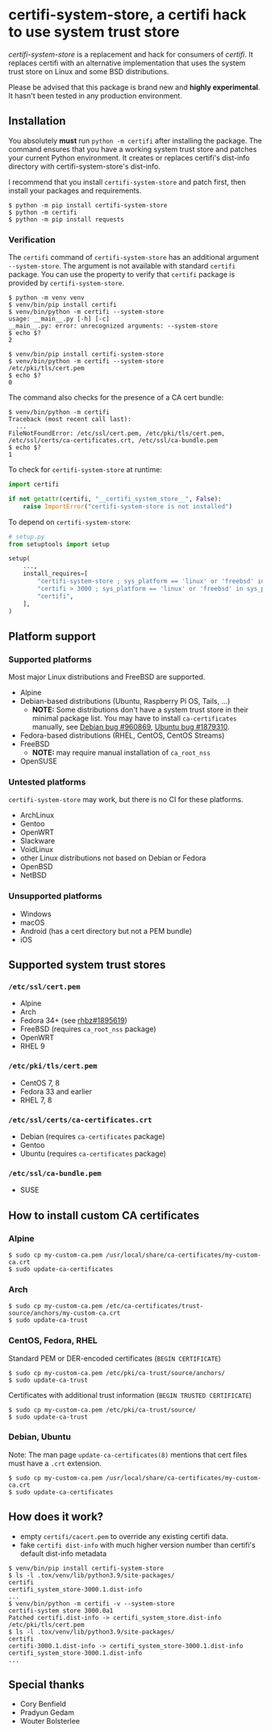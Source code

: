 # certifi-system-store, a certifi hack to use system trust store

*certifi-system-store* is a replacement and hack for consumers of
*certifi*. It replaces certifi with an alternative implementation that
uses the system trust store on Linux and some BSD distributions.

Please be advised that this package is brand new and **highly
experimental**. It hasn't been tested in any production environment.

## Installation

You absolutely **must** run ``python -m certifi`` after installing the
package. The command ensures that you have a working system trust store
and patches your current Python environment. It creates or replaces
certifi's dist-info directory with certifi-system-store's dist-info.

I recommend that you install ``certifi-system-store`` and patch first,
then install your packages and requirements.

```shell
$ python -m pip install certifi-system-store
$ python -m certifi
$ python -m pip install requests
```

### Verification

The ``certifi`` command of ``certifi-system-store`` has an additional
argument ``--system-store``. The argument is not available with standard
``certifi`` package. You can use the property to verify that ``certifi``
package is provided by ``certifi-system-store``.

```shell
$ python -m venv venv
$ venv/bin/pip install certifi
$ venv/bin/python -m certifi --system-store
usage: __main__.py [-h] [-c]
__main__.py: error: unrecognized arguments: --system-store
$ echo $?
2
```

```shell
$ venv/bin/pip install certifi-system-store
$ venv/bin/python -m certifi --system-store
/etc/pki/tls/cert.pem
$ echo $?
0
```

The command also checks for the presence of a CA cert bundle:

```shell
$ venv/bin/python -m certifi
Traceback (most recent call last):
  ...
FileNotFoundError: /etc/ssl/cert.pem, /etc/pki/tls/cert.pem, /etc/ssl/certs/ca-certificates.crt, /etc/ssl/ca-bundle.pem
$ echo $?
1
```

To check for ``certifi-system-store`` at runtime:

```python
import certifi

if not getattr(certifi, "__certifi_system_store__", False):
    raise ImportError("certifi-system-store is not installed")
```

To depend on ``certifi-system-store``:

```python
# setup.py
from setuptools import setup

setup(
    ...,
    install_requires=[
        "certifi-system-store ; sys_platform == 'linux' or 'freebsd' in sys_platform",
        "certifi > 3000 ; sys_platform == 'linux' or 'freebsd' in sys_platform",
        "certifi",
    ],
)
```

## Platform support

### Supported platforms

Most major Linux distributions and FreeBSD are supported.

* Alpine
* Debian-based distributions (Ubuntu, Raspberry Pi OS, Tails, ...)
  * **NOTE:** Some distributions don't have a system trust store in
    their minimal package list. You may have to install
    ``ca-certificates`` manually, see
    [Debian bug #960869](https://bugs.debian.org/cgi-bin/bugreport.cgi?bug=960869),
    [Ubuntu bug #1879310](https://bugs.launchpad.net/ubuntu/+source/python3.6/+bug/1879310).
* Fedora-based distributions (RHEL, CentOS, CentOS Streams)
* FreeBSD
  * **NOTE:** may require manual installation of ``ca_root_nss``
* OpenSUSE

### Untested platforms

``certifi-system-store`` may work, but there is no CI for these platforms.

* ArchLinux
* Gentoo
* OpenWRT
* Slackware
* VoidLinux
* other Linux distributions not based on Debian or Fedora
* OpenBSD
* NetBSD

### Unsupported platforms

* Windows
* macOS
* Android (has a cert directory but not a PEM bundle)
* iOS

## Supported system trust stores

### ``/etc/ssl/cert.pem``

* Alpine
* Arch
* Fedora 34+ (see [rhbz#1895619](https://bugzilla.redhat.com/show_bug.cgi?id=1895619))
* FreeBSD (requires ``ca_root_nss`` package)
* OpenWRT
* RHEL 9

### ``/etc/pki/tls/cert.pem``

* CentOS 7, 8
* Fedora 33 and earlier
* RHEL 7, 8

### ``/etc/ssl/certs/ca-certificates.crt``

* Debian (requires ``ca-certificates`` package)
* Gentoo
* Ubuntu (requires ``ca-certificates`` package)

### ``/etc/ssl/ca-bundle.pem``

* SUSE


## How to install custom CA certificates

### Alpine

```shell
$ sudo cp my-custom-ca.pem /usr/local/share/ca-certificates/my-custom-ca.crt
$ sudo update-ca-certificates
```

### Arch

```shell
$ sudo cp my-custom-ca.pem /etc/ca-certificates/trust-source/anchors/my-custom-ca.crt
$ sudo update-ca-trust
```

### CentOS, Fedora, RHEL

Standard PEM or DER-encoded certificates (``BEGIN CERTIFICATE``)

```shell
$ sudo cp my-custom-ca.pem /etc/pki/ca-trust/source/anchors/
$ sudo update-ca-trust
```

Certificates with additional trust information
(``BEGIN TRUSTED CERTIFICATE``)

```shell
$ sudo cp my-custom-ca.pem /etc/pki/ca-trust/source/
$ sudo update-ca-trust
```

### Debian, Ubuntu

Note: The man page ``update-ca-certificates(8)`` mentions that cert
files must have a ``.crt`` extension.

```shell
$ sudo cp my-custom-ca.pem /usr/local/share/ca-certificates/my-custom-ca.crt
$ sudo update-ca-certificates
```


## How does it work?

* empty ``certifi/cacert.pem`` to override any existing certifi data.
* fake ``certifi dist-info`` with much higher version number than certifi's
  default dist-info metadata

```shell
$ venv/bin/pip install certifi-system-store
$ ls -l .tox/venv/lib/python3.9/site-packages/
certifi
certifi_system_store-3000.1.dist-info
...
$ venv/bin/python -m certifi -v --system-store
certifi-system store 3000.0a1
Patched certifi.dist-info -> certifi_system_store.dist-info
/etc/pki/tls/cert.pem
$ ls -l .tox/venv/lib/python3.9/site-packages/
certifi
certifi-3000.1.dist-info -> certifi_system_store-3000.1.dist-info
certifi_system_store-3000.1.dist-info
...
```

## Special thanks

* Cory Benfield
* Pradyun Gedam
* Wouter Bolsterlee
